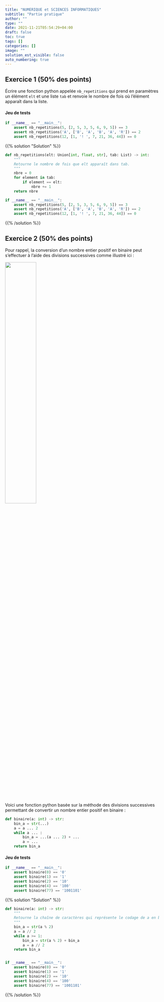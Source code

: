 ```yaml
---
title: "NUMERIQUE et SCIENCES INFORMATIQUES"
subtitle: "Partie pratique"
author: ""
type: ""
date: 2021-11-21T05:54:29+04:00
draft: false
toc: true
tags: []
categories: []
image: ""
solution_est_visible: false
auto_numbering: true
---
```


## Exercice 1 (50% des points)

Écrire une fonction python appelée `nb_repetitions` qui prend en paramètres un élément `elt` et une liste `tab` et renvoie le nombre de fois où l’élément apparaît dans la liste.

#### Jeu de tests

```python
if __name__ == "__main__":
    assert nb_repetitions(5, [2, 5, 3, 5, 6, 9, 5]) == 3
    assert nb_repetitions('A', ['B', 'A', 'B', 'A', 'R']) == 2
    assert nb_repetitions(12, [1, '! ', 7, 21, 36, 44]) == 0
```

{{% solution "Solution" %}}

```python
def nb_repetitions(elt: Union[int, float, str], tab: List) -> int:
    """
    Retourne le nombre de fois que elt apparaît dans tab.
    """
    nbre = 0
    for element in tab:
        if element == elt:
            nbre += 1
    return nbre

if __name__ == "__main__":
    assert nb_repetitions(5, [2, 5, 3, 5, 6, 9, 5]) == 3
    assert nb_repetitions('A', ['B', 'A', 'B', 'A', 'R']) == 2
    assert nb_repetitions(12, [1, '! ', 7, 21, 36, 44]) == 0
```

{{% /solution %}}

## Exercice 2 (50% des points)

Pour rappel, la conversion d’un nombre entier positif en binaire peut s’effectuer à l’aide des divisions successives comme illustré ici&nbsp;:

<img src="/terminales-nsi/ece/sujet_21.png" alt="" width="45%" />

Voici une fonction python basée sur la méthode des divisions successives permettant de convertir un nombre entier positif en binaire&nbsp;:

```python
def binaire(a: int) -> str:
    bin_a = str(...)
    a = a ... 2
    while a ... :
        bin_a = ...(a ... 2) + ...
        a = ...
    return bin_a
```

#### Jeu de tests

```python
if __name__ == "__main__":
    assert binaire(0) == '0'
    assert binaire(1) == '1'
    assert binaire(2) == '10'
    assert binaire(4) == '100'
    assert binaire(77) == '1001101'
```

{{% solution "Solution" %}}

```python
def binaire(a: int) -> str:
    """
    Retourne la chaîne de caractères qui représente le codage de a en binaire.
    """
    bin_a = str(a % 2)
    a = a // 2
    while a >= 1:
        bin_a = str(a % 2) + bin_a
        a = a // 2
    return bin_a


if __name__ == "__main__":
    assert binaire(0) == '0'
    assert binaire(1) == '1'
    assert binaire(2) == '10'
    assert binaire(4) == '100'
    assert binaire(77) == '1001101'
```

{{% /solution %}}

